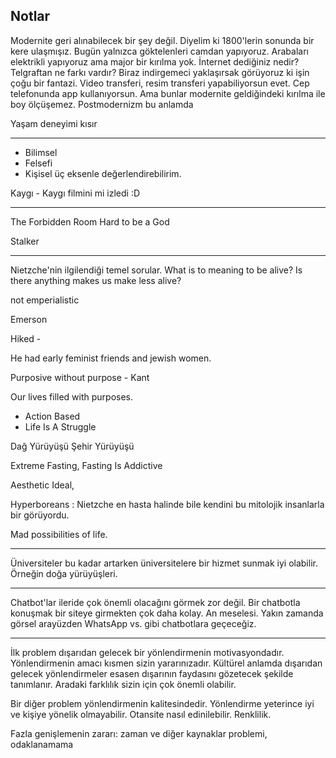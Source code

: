 ## Notlar

Modernite geri alınabilecek bir şey değil. Diyelim ki 1800'lerin sonunda bir kere ulaşmışız. Bugün yalnızca göktelenleri camdan yapıyoruz. Arabaları elektrikli yapıyoruz ama major bir kırılma yok.
İnternet dediğiniz nedir? Telgraftan ne farkı vardır? Biraz indirgemeci yaklaşırsak görüyoruz ki işin çoğu bir fantazi. Video transferi, resim transferi yapabiliyorsun evet. Cep telefonunda app kullanıyorsun. Ama bunlar modernite geldiğindeki kırılma ile boy ölçüşemez. Postmodernizm bu anlamda 


Yaşam deneyimi kısır

--------------------


- Bilimsel
- Felsefi
- Kişisel
üç eksenle değerlendirebilirim.

Kaygı - Kaygı filmini mi izledi :D


---------------------


The Forbidden Room
Hard to be a God

Stalker

---------------------


Nietzche'nin ilgilendiği temel sorular. What is to meaning to be alive? Is there anything makes us make less alive?

not emperialistic

Emerson

Hiked - 


He had early feminist friends and jewish women.

Purposive without purpose - Kant


Our lives filled with purposes.

* Action Based
* Life Is A Struggle

Dağ Yürüyüşü
Şehir Yürüyüşü

Extreme Fasting,
Fasting Is Addictive

Aesthetic Ideal, 

Hyperboreans : Nietzche en hasta halinde bile kendini bu mitolojik insanlarla bir görüyordu.


Mad possibilities of life.  	

---------

Üniversiteler bu kadar artarken üniversitelere bir hizmet sunmak iyi olabilir. Örneğin doğa yürüyüşleri.

---------

Chatbot'lar ileride çok önemli olacağını görmek zor değil. Bir chatbotla konuşmak bir siteye girmekten çok daha kolay. An meselesi. Yakın zamanda görsel arayüzden WhatsApp vs. gibi chatbotlara geçeceğiz.

---------

İlk problem dışarıdan gelecek bir yönlendirmenin motivasyondadır. Yönlendirmenin amacı kısmen sizin yararınızadır.
Kültürel anlamda dışarıdan gelecek yönlendirmeler esasen dışarının faydasını gözetecek şekilde tanımlanır.
Aradaki farklılık sizin için çok önemli olabilir.

Bir diğer problem yönlendirmenin kalitesindedir. Yönlendirme yeterince iyi ve kişiye yönelik olmayabilir.
Otansite nasıl edinilebilir. Renklilik.

Fazla genişlemenin zararı: zaman ve diğer kaynaklar problemi, odaklanamama

